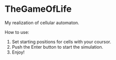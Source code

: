 # TheGameOfLife
My realization of cellular automaton.

How to use:
1) Set starting positions for cells with your coursor.
2) Push the Enter button to start the simulation.
3) Enjoy!
